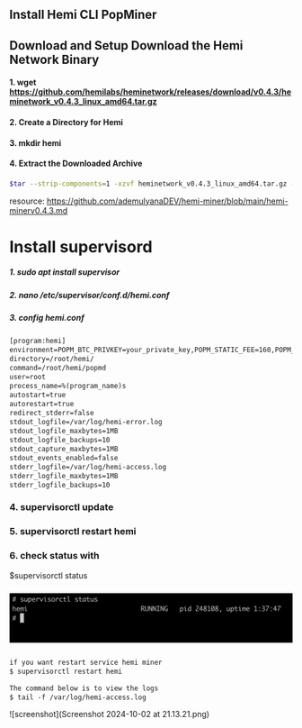 ## **Install Hemi CLI PopMiner** 

## Download and Setup Download the Hemi Network Binary

#### 1. wget https://github.com/hemilabs/heminetwork/releases/download/v0.4.3/heminetwork_v0.4.3_linux_amd64.tar.gz
#### 2. Create a Directory for Hemi
#### 3. mkdir hemi
#### 4. Extract the Downloaded Archive
```sh
$tar --strip-components=1 -xzvf heminetwork_v0.4.3_linux_amd64.tar.gz -C hemi
```
resource: https://github.com/ademulyanaDEV/hemi-miner/blob/main/hemi-minerv0.4.3.md

# Install supervisord 

##### 1. sudo apt install supervisor
##### 2. nano /etc/supervisor/conf.d/hemi.conf
##### 3. config hemi.conf
####
```
[program:hemi]
environment=POPM_BTC_PRIVKEY=your_private_key,POPM_STATIC_FEE=160,POPM_BFG_URL=wss://testnet.rpc.hemi.network/v1/ws/public
directory=/root/hemi/
command=/root/hemi/popmd
user=root
process_name=%(program_name)s
autostart=true
autorestart=true
redirect_stderr=false
stdout_logfile=/var/log/hemi-error.log
stdout_logfile_maxbytes=1MB
stdout_logfile_backups=10
stdout_capture_maxbytes=1MB
stdout_events_enabled=false
stderr_logfile=/var/log/hemi-access.log
stderr_logfile_maxbytes=1MB
stderr_logfile_backups=10
```
### 4. supervisorctl update
### 5. supervisorctl restart hemi
### 6. check status with 
   $supervisorctl status
###  
![screenshot](image.png)
###
```
if you want restart service hemi miner 
$ supervisorctl restart hemi
``` 
```
The command below is to view the logs 
$ tail -f /var/log/hemi-access.log
```
![screenshot](Screenshot 2024-10-02 at 21.13.21.png)

